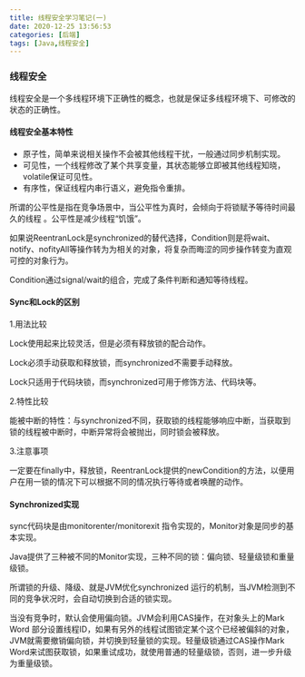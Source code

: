 ```yaml
---
title: 线程安全学习笔记(一)
date: 2020-12-25 13:56:53
categories: [后端]
tags: [Java,线程安全]
---
```


### 线程安全

线程安全是一个多线程环境下正确性的概念，也就是保证多线程环境下、可修改的状态的正确性。

#### 线程安全基本特性

- 原子性，简单来说相关操作不会被其他线程干扰，一般通过同步机制实现。
- 可见性，一个线程修改了某个共享变量，其状态能够立即被其他线程知晓，volatile保证可见性。
- 有序性，保证线程内串行语义，避免指令重排。

所谓的公平性是指在竞争场景中，当公平性为真时，会倾向于将锁赋予等待时间最久的线程 。公平性是减少线程“饥饿”。

如果说ReentranLock是synchronized的替代选择，Condition则是将wait、notify、nofityAll等操作转为为相关的对象，将复杂而晦涩的同步操作转变为直观可控的对象行为。

Condition通过signal/wait的组合，完成了条件判断和通知等待线程。

#### Sync和Lock的区别

1.用法比较

Lock使用起来比较灵活，但是必须有释放锁的配合动作。

Lock必须手动获取和释放锁，而synchronized不需要手动释放。

Lock只适用于代码块锁，而synchronized可用于修饰方法、代码块等。

2.特性比较

能被中断的特性：与synchronized不同，获取锁的线程能够响应中断，当获取到锁的线程被中断时，中断异常将会被抛出，同时锁会被释放。

3.注意事项

一定要在finally中，释放锁，ReentranLock提供的newCondition的方法，以便用户在用一锁的情况下可以根据不同的情况执行等待或者唤醒的动作。

#### Synchronized实现

sync代码块是由monitorenter/monitorexit 指令实现的，Monitor对象是同步的基本实现。

Java提供了三种被不同的Monitor实现，三种不同的锁：偏向锁、轻量级锁和重量级锁。

所谓锁的升级、降级、就是JVM优化synchronized 运行的机制，当JVM检测到不同的竞争状况时，会自动切换到合适的锁实现。

当没有竞争时，默认会使用偏向锁。JVM会利用CAS操作，在对象头上的Mark Word 部分设置线程ID，如果有另外的线程试图锁定某个这个已经被偏斜的对象，JVM就需要撤销偏向锁，并切换到轻量锁的实现。轻量级锁通过CAS操作Mark Word来试图获取锁，如果重试成功，就使用普通的轻量级锁，否则，进一步升级为重量级锁。

